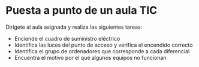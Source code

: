 # Puesta a punto de un aula TIC

Dirígete al aula asignada y realiza las siguientes tareas:

* Enciende el cuadro de suministro eléctrico
* Identifica las luces del punto de acceso y verifica el encendido correcto
* Identifica el grupo de ordenadores que corresponde a cada diferencial
* Encuentra el motivo por el que algunos equipos no funcionan


